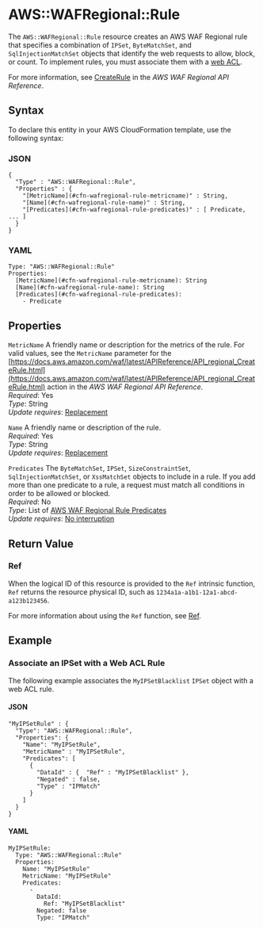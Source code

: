 # AWS::WAFRegional::Rule<a name="aws-resource-wafregional-rule"></a>

The `AWS::WAFRegional::Rule` resource creates an AWS WAF Regional rule that specifies a combination of `IPSet`, `ByteMatchSet`, and `SqlInjectionMatchSet` objects that identify the web requests to allow, block, or count\. To implement rules, you must associate them with a [web ACL](aws-resource-wafregional-webacl.md)\.

For more information, see [CreateRule](https://docs.aws.amazon.com/waf/latest/APIReference/API_regional_CreateRule.html) in the *AWS WAF Regional API Reference*\.

## Syntax<a name="aws-resource-wafregional-rule-syntax"></a>

To declare this entity in your AWS CloudFormation template, use the following syntax:

### JSON<a name="aws-resource-wafregional-rule-syntax.json"></a>

```
{
  "Type" : "AWS::WAFRegional::Rule",
  "Properties" : {
    "[MetricName](#cfn-wafregional-rule-metricname)" : String,
    "[Name](#cfn-wafregional-rule-name)" : String,
    "[Predicates](#cfn-wafregional-rule-predicates)" : [ Predicate, ... ]
  }
}
```

### YAML<a name="aws-resource-wafregional-rule-syntax.yaml"></a>

```
Type: "AWS::WAFRegional::Rule"
Properties: 
  [MetricName](#cfn-wafregional-rule-metricname): String
  [Name](#cfn-wafregional-rule-name): String
  [Predicates](#cfn-wafregional-rule-predicates):
    - Predicate
```

## Properties<a name="w4ab1c21c10d213c21b9"></a>

`MetricName`  <a name="cfn-wafregional-rule-metricname"></a>
A friendly name or description for the metrics of the rule\. For valid values, see the `MetricName` parameter for the [https://docs.aws.amazon.com/waf/latest/APIReference/API_regional_CreateRule.html](https://docs.aws.amazon.com/waf/latest/APIReference/API_regional_CreateRule.html) action in the *AWS WAF Regional API Reference*\.  
*Required*: Yes  
*Type*: String  
*Update requires*: [Replacement](using-cfn-updating-stacks-update-behaviors.md#update-replacement)

`Name`  <a name="cfn-wafregional-rule-name"></a>
A friendly name or description of the rule\.  
*Required*: Yes  
*Type*: String  
*Update requires*: [Replacement](using-cfn-updating-stacks-update-behaviors.md#update-replacement)

`Predicates`  <a name="cfn-wafregional-rule-predicates"></a>
The `ByteMatchSet`, `IPSet`, `SizeConstraintSet`, `SqlInjectionMatchSet`, or `XssMatchSet` objects to include in a rule\. If you add more than one predicate to a rule, a request must match all conditions in order to be allowed or blocked\.  
*Required*: No  
*Type*: List of [AWS WAF Regional Rule Predicates](aws-properties-wafregional-rule-predicates.md)  
*Update requires*: [No interruption](using-cfn-updating-stacks-update-behaviors.md#update-no-interrupt)

## Return Value<a name="w4ab1c21c10d213c21c11"></a>

### Ref<a name="w4ab1c21c10d213c21c11b2"></a>

When the logical ID of this resource is provided to the `Ref` intrinsic function, `Ref` returns the resource physical ID, such as `1234a1a-a1b1-12a1-abcd-a123b123456`\.

For more information about using the `Ref` function, see [Ref](intrinsic-function-reference-ref.md)\.

## Example<a name="w4ab1c21c10d213c21c13"></a>

### Associate an IPSet with a Web ACL Rule<a name="w4ab1c21c10d213c21c13b2"></a>

The following example associates the `MyIPSetBlacklist` `IPSet` object with a web ACL rule\.

#### JSON<a name="aws-resource-wafregional-rule-example.json"></a>

```
"MyIPSetRule" : {
  "Type": "AWS::WAFRegional::Rule",
  "Properties": {
    "Name": "MyIPSetRule",
    "MetricName" : "MyIPSetRule",
    "Predicates": [
      {
        "DataId" : {  "Ref" : "MyIPSetBlacklist" },
        "Negated" : false,
        "Type" : "IPMatch"
      }
    ]
  }      
}
```

#### YAML<a name="aws-resource-wafregional-rule-example.yaml"></a>

```
MyIPSetRule: 
  Type: "AWS::WAFRegional::Rule"
  Properties: 
    Name: "MyIPSetRule"
    MetricName: "MyIPSetRule"
    Predicates: 
      - 
        DataId: 
          Ref: "MyIPSetBlacklist"
        Negated: false
        Type: "IPMatch"
```